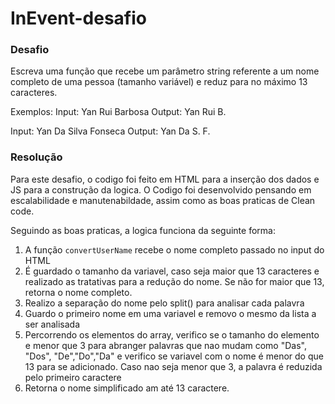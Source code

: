 # InEvent-desafio

### Desafio

Escreva uma função que recebe um parâmetro string referente a um nome completo de uma pessoa (tamanho variável) e reduz para no máximo 13 caracteres.

Exemplos:
Input: Yan Rui Barbosa
Output: Yan Rui B.

Input: Yan Da Silva Fonseca
Output: Yan Da S. F.

### Resolução

Para este desafio, o codigo foi feito em HTML para a inserção dos dados e JS para a construção da logica.
O Codigo foi desenvolvido pensando em escalabilidade e manutenabildade, assim como as boas praticas de Clean code.

Seguindo as boas praticas, a logica funciona da seguinte forma:

1. A função `convertUserName` recebe o nome completo passado no input do HTML
2. É guardado o tamanho da variavel, caso seja maior que 13 caracteres e realizado as tratativas para a redução do nome. Se não for maior que 13, retorna o nome completo.
3. Realizo a separação do nome pelo split() para analisar cada palavra
4. Guardo o primeiro nome em uma variavel e removo o mesmo da lista a ser analisada
5. Percorrendo os elementos do array, verifico se o tamanho do elemento e menor que 3 para abranger palavras que nao mudam como "Das", "Dos", "De","Do","Da" e verifico se variavel com o nome é menor do que 13 para se adicionado. Caso nao seja menor que 3, a palavra é reduzida pelo primeiro caractere
6. Retorna o nome simplificado am até 13 caractere.
